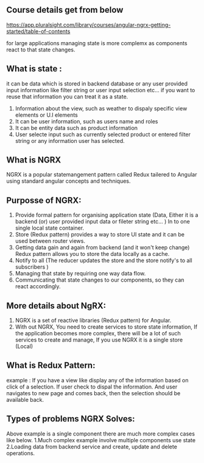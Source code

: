 ## Course details get from below
https://app.pluralsight.com/library/courses/angular-ngrx-getting-started/table-of-contents

for large applications managing state is more complemx 
as components react to that state changes.

## What is state : 
it can be data which is stored in backend database or any user provided input information 
 like filter string or user input selection etc... if you want to reuse that information you
 can treat it as a state. 
1. Information about the view, such as weather to dispaly specific view elements or U.I elements
2. It can be user information, such as users name and roles 
3. It can be entity data such as product information 
4. User selecte input such as currently selected product or entered filter string or any information user 
has selected. 

## What is NGRX 
NGRX is a popular statemangement pattern called Redux tailered to Angular using standard angular concepts and techniques.

## Purposse of NGRX:
 1. Provide formal pattern for organising application state (Data, Either it is a backend (or) user provided input data or fileter           string     etc... ) In to one single local state container.
 2. Store (Redux pattern) provides a way to store UI state and it can be used between router views.
 3. Getting data gain and again from backend (and it won't keep change) Redux pattern allows you to store the data 
    locally as a cache. 
 4. Notify to all (The reducer updates the store and the store notify's to all subscribers ) 
 5. Managing that state by requiring one way data flow.
 6. Communicating that state changes to our components, so they can react accordingly.  
  
## More details about NgRX:

1. NGRX is a set of reactive libraries (Redux pattern) for Angular.
2. With out NGRX, You need to create services to store state information, If the application becomes 
more complex, there will be a lot of such services to create and manage, If you use NGRX it is a single store (Local) 

## What is Redux Pattern: 
   example : If you have a view like display any of the information based on click of a selection. 
   If user check to dispal the information. And user navigates to new page and comes back, then the 
   selection should be available back. 
   
## Types of problems NGRX Solves: 
Above example is a single component there are much more complex cases like below. 
 1.Much complex example involve multiple components use state 
 2.Loading data from backend service and create, update and delete operations. 
 
 
 
